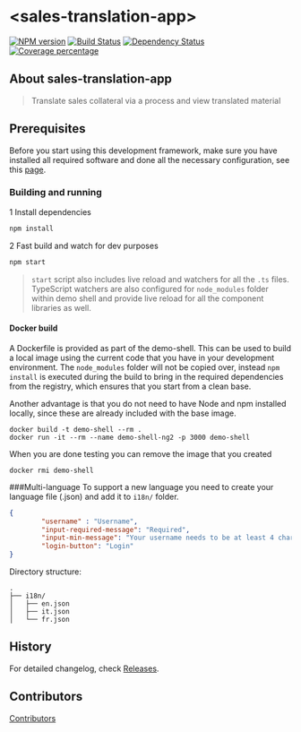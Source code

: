 # &lt;sales-translation-app&gt;
[![NPM version][npm-image]][npm-url] 
[![Build Status][travis-image]][travis-url] 
[![Dependency Status][daviddm-image]][daviddm-url]
[![Coverage percentage][coveralls-image]][coveralls-url]
                   
## About sales-translation-app
> Translate sales collateral via a process and view translated material


## Prerequisites

Before you start using this development framework, make sure you have installed all required software and done all the 
necessary configuration, see this [page](PREREQUISITES.md).

### Building and running

1 Install dependencies

```sh
npm install
```

2 Fast build and watch for dev purposes

```sh
npm start
```

>`start` script also includes live reload and watchers for all the `.ts` files.
TypeScript watchers are also configured for `node_modules` folder within demo shell
and provide live reload for all the component libraries as well.

#### Docker build

A Dockerfile is provided as part of the demo-shell. This can be used to build a local image using the current code
that you have in your development environment. The `node_modules` folder will not be copied over, instead `npm install`
is executed during the build to bring in the required dependencies from the registry, which ensures that you start from
a clean base.

Another advantage is that you do not need to have Node and npm installed locally, since these are already included with the
base image.

    docker build -t demo-shell --rm .
    docker run -it --rm --name demo-shell-ng2 -p 3000 demo-shell

When you are done testing you can remove the image that you created

    docker rmi demo-shell

###Multi-language
To support a new language you need to create your language file (.json) and add it to `i18n/` folder.

```json
{
        "username" : "Username",
        "input-required-message": "Required",
        "input-min-message": "Your username needs to be at least 4 characters.",
        "login-button": "Login"
}
```

Directory structure:
```
.
├── i18n/
│   ├── en.json
│   ├── it.json
│   └── fr.json
```


## History

For detailed changelog, check [Releases](https://github.com/wabson/sales-translation-app/releases).

## Contributors

[Contributors](https://github.com/wabson/sales-translation-app/graphs/contributors)


[npm-image]: https://badge.fury.io/js/sales-translation-app.svg
[npm-url]: https://npmjs.org/package/sales-translation-app
[travis-image]: https://travis-ci.org/wabson/sales-translation-app.svg?branch=master
[travis-url]: https://travis-ci.org/wabson/sales-translation-app
[daviddm-image]: https://david-dm.org/wabson/sales-translation-app.svg?theme=shields.io
[daviddm-url]: https://david-dm.org/wabson/sales-translation-app
[coveralls-image]: https://coveralls.io/repos/wabson/sales-translation-app/badge.svg
[coveralls-url]: https://coveralls.io/r/wabson/sales-translation-app
